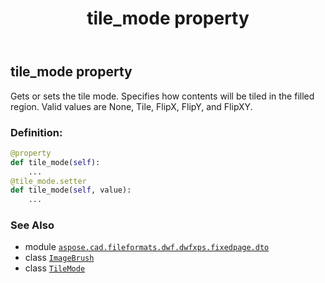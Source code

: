 ﻿---
title: tile_mode property
second_title: Aspose.CAD for Python via .NET API References
description: 
type: docs
weight: 60
url: /python-net/aspose.cad.fileformats.dwf.dwfxps.fixedpage.dto/imagebrush/tile_mode/
is_root: false
---

## tile_mode property


Gets or sets the tile mode.
Specifies how contents will be tiled in the filled region.
Valid values are None, Tile, FlipX, FlipY, and FlipXY.
### Definition:
```python
@property
def tile_mode(self):
    ...
@tile_mode.setter
def tile_mode(self, value):
    ...
```

### See Also
* module [`aspose.cad.fileformats.dwf.dwfxps.fixedpage.dto`](../../)
* class [`ImageBrush`](/cad/python-net/aspose.cad.fileformats.dwf.dwfxps.fixedpage.dto/imagebrush)
* class [`TileMode`](/cad/python-net/aspose.cad.fileformats.dwf.dwfxps.fixedpage.dto/tilemode)
